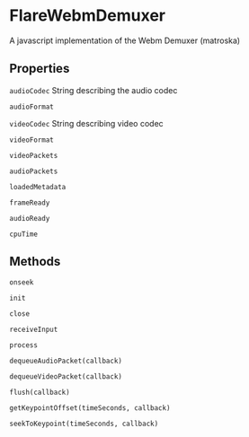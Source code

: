 # FlareWebmDemuxer
A javascript implementation of the Webm Demuxer (matroska)



## Properties
`audioCodec` String describing the audio codec

`audioFormat`

`videoCodec` String describing video codec

`videoFormat`

`videoPackets`

`audioPackets`

`loadedMetadata`

`frameReady`

`audioReady`

`cpuTime`

## Methods
`onseek`

`init`

`close`

`receiveInput`

`process`

`dequeueAudioPacket(callback)`

`dequeueVideoPacket(callback)`

`flush(callback)`

`getKeypointOffset(timeSeconds, callback)`

`seekToKeypoint(timeSeconds, callback)`